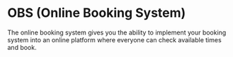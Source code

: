 # OBS (Online Booking System)

The online booking system gives you the ability to implement your booking system into an online platform where everyone can check available times and book.
